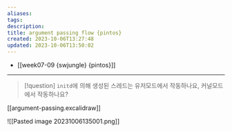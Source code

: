 ```yaml
---
aliases: 
tags: 
description:
title: argument passing flow {pintos}
created: 2023-10-06T13:27:48
updated: 2023-10-06T13:50:02
---
```

- [[week07-09 {swjungle} {pintos}]]
___

> [!question] `initd`에 의해 생성된 스레드는 유저모드에서 작동하나요, 커널모드에서 작동하나요?

[[argument-passing.excalidraw]]

![[Pasted image 20231006135001.png]]
